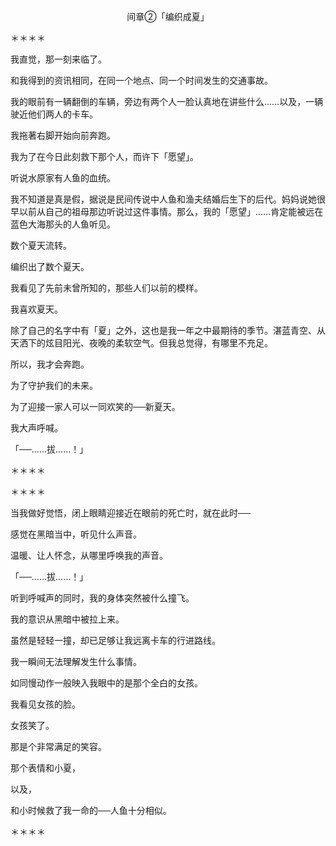 <p align="center">间章②「编织成夏」</p>

＊＊＊＊

我直觉，那一刻来临了。

和我得到的资讯相同，在同一个地点、同一个时间发生的交通事故。

我的眼前有一辆翻倒的车辆，旁边有两个人一脸认真地在讲些什么……以及，一辆驶近他们两人的卡车。

我拖著右脚开始向前奔跑。

我为了在今日此刻救下那个人，而许下「愿望」。

听说水原家有人鱼的血统。

我不知道是真是假，据说是民间传说中人鱼和渔夫结婚后生下的后代。妈妈说她很早以前从自己的祖母那边听说过这件事情。那么，我的「愿望」……肯定能被远在蓝色大海那头的人鱼听见。

数个夏天流转。

编织出了数个夏天。

我看见了先前未曾所知的，那些人们以前的模样。

我喜欢夏天。

除了自己的名字中有「夏」之外，这也是我一年之中最期待的季节。湛蓝青空、从天洒下的炫目阳光、夜晚的柔软空气。但我总觉得，有哪里不充足。

所以，我才会奔跑。

为了守护我们的未来。

为了迎接一家人可以一同欢笑的──新夏天。

我大声呼喊。

「──……拔……！」

＊＊＊＊

＊＊＊＊

当我做好觉悟，闭上眼睛迎接近在眼前的死亡时，就在此时──

感觉在黑暗当中，听见什么声音。

温暖、让人怀念，从哪里呼唤我的声音。

「──……拔……！」

听到呼喊声的同时，我的身体突然被什么撞飞。

我的意识从黑暗中被拉上来。

虽然是轻轻一撞，却已足够让我远离卡车的行进路线。

我一瞬间无法理解发生什么事情。

如同慢动作一般映入我眼中的是那个全白的女孩。

我看见女孩的脸。

女孩笑了。

那是个非常满足的笑容。

那个表情和小夏，

以及，

和小时候救了我一命的──人鱼十分相似。

＊＊＊＊

